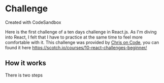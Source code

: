 # Challenge
Created with CodeSandbox

Here is the first challenge of a ten days challenge in React.js. As I'm diving into React, I felt that I have to practice at the same time
to feel more comfortable with it.
This challenge was provided by [Chris on Code](https://scotch.io/@chris), you can found it here <https://scotch.io/courses/10-react-challenges-beginner/>

## How it works 
There is two steps
